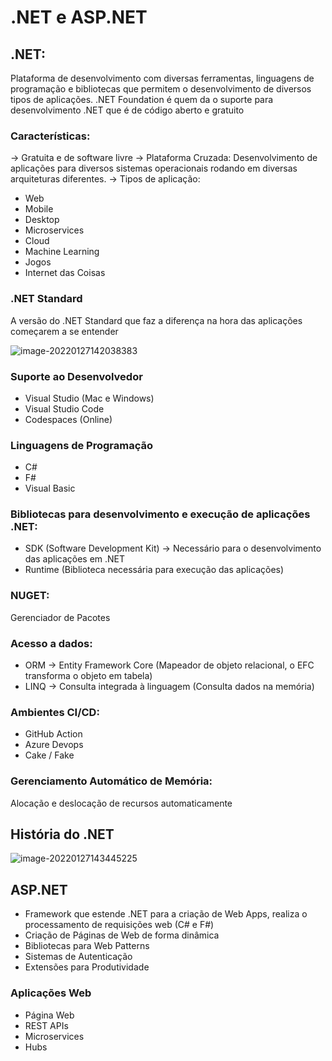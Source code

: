 # .NET e ASP.NET #

## .NET:  ##

Plataforma de desenvolvimento com diversas ferramentas, linguagens de programação e bibliotecas que permitem o desenvolvimento de diversos tipos de aplicações.
.NET Foundation é quem da o suporte para desenvolvimento .NET que é de código aberto e gratuito

### Características: ###

-> Gratuita e de software livre
-> Plataforma Cruzada: Desenvolvimento de aplicações para diversos sistemas operacionais rodando em diversas arquiteturas diferentes.
-> Tipos de aplicação:

- Web
- Mobile
- Desktop
- Microservices
- Cloud
- Machine Learning
- Jogos
- Internet das Coisas

### .NET Standard ###

A versão do .NET Standard que faz a diferença na hora das aplicações começarem a se entender

![image-20220127142038383](C:\Users\tomis\AppData\Roaming\Typora\typora-user-images\image-20220127142038383.png)

### Suporte ao Desenvolvedor ###

- Visual Studio (Mac e Windows)
- Visual Studio Code
- Codespaces (Online)

### Linguagens de Programação ###
- C#
- F#
- Visual Basic

### Bibliotecas para desenvolvimento e execução de aplicações .NET: ###
- SDK (Software Development Kit) -> Necessário para o desenvolvimento das aplicações em .NET
- Runtime (Biblioteca necessária para execução das aplicações)

### NUGET: ###

Gerenciador de Pacotes

### Acesso a dados: ###

- ORM -> Entity Framework Core (Mapeador de objeto relacional, o EFC transforma o objeto em tabela)
- LINQ -> Consulta integrada à linguagem (Consulta dados na memória)

### Ambientes CI/CD: ###

- GitHub Action
- Azure Devops
- Cake / Fake

### Gerenciamento Automático de Memória: ###

Alocação e deslocação de recursos automaticamente

## História do .NET ###

![image-20220127143445225](C:\Users\tomis\AppData\Roaming\Typora\typora-user-images\image-20220127143445225.png)

## ASP.NET ##

- Framework que estende .NET para a criação de Web Apps, realiza o processamento de requisições web (C# e F#)
- Criação de Páginas de Web de forma dinâmica
- Bibliotecas para Web Patterns
- Sistemas de Autenticação
- Extensões para Produtividade

### Aplicações Web ###

- Página Web
- REST APIs
- Microservices
- Hubs







